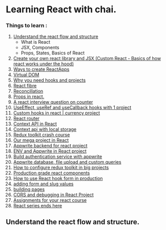 # Learning React with chai.

### Things to learn : 
1. [Understand the react flow and structure](https://github.com/NayanSayaji/learning-react-with-chai/blob/main/basics%20of%20react%20/Understanding%20React%20Flow%20and%20Structure.md)
    - What is React
    - JSX, Components
    - Props, States, Basics of React
2. [Create your own react library and JSX (Custom React - Basics of how react works under the hood)]()
3. [Ways to create ReactApps](https://github.com/NayanSayaji/learning-react-with-chai/blob/main/basics%20of%20react%20/Ways%20to%20create%20ReactApps.md)
4. [Virtual DOM](https://github.com/NayanSayaji/learning-react-with-chai/blob/main/basics%20of%20react%20/virtual%20dom.md)
5. [Why you need hooks and projects]()
6. [React fibre]()
7. [Reconcillation]()
8. [Props in react.]()
9. [A react interview question on counter]()
10. [UseEffect, useRef and useCallback hooks with 1 project]()
11. [Custom hooks in react | currency project]()
12. [React router ]()
13. [Context API in React]()
14. [Context api with local storage]()
15. [Redux toolkit crash course]()
16. [Our mega project in React]()
17. [Appwrite backend for react project]()
18. [ENV and Appwrite in React project]()
19. [Build authentication service with appwrite]()
20. [Appwrite database, file upload and custom queries]()
21. [How to configure redux toolkit in big projects]()
22. [Production grade react components]()
23. [How to use React hook form in production]()
24. [adding form and slug values]()
25. [building pages]()
26. [CORS and debugging in React Project]()
27. [Assignments for your react course]()
28. [React series ends here]()


## Understand the react flow and structure.
